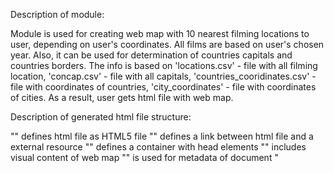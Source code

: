 Description of module:

Module is used for creating web map with 10 nearest filming locations to user, 
depending on user's coordinates. All films are based on user's chosen year.
Also, it can be used for determination of countries capitals and countries borders.
The info is based on 'locations.csv' - file with all filming location,
'concap.csv' - file with all capitals, 'countries_cooridinates.csv' - file with
coordinates of countries, 'city_coordinates' - file with coordinates of cities.
As a result, user gets html file with web map.

Description of generated html file structure:

"<!DOCTYPE html>" defines html file as HTML5 file
"<link>" defines a link between html file and a external resource
"<head>" defines a container with head elements
"<body>" includes visual content of web map
"<meta>" is used for metadata of document
"<script>" contains user's script(as JavaScript)
"<style>" contains style of tags, style info for a document
"<div>" defines a section(group of tags) in html file

Brief conclusion:

The web map contains geolocation of 10 nearest markers, depending on
user's input(coordination and films year). This information gives an opportunity to
feel yourself during filming process.

Samples of usage:

![Sample of usage](https://github.com/nazar1ous/web_map/blob/master/map_testing_example_from_cms.png)






